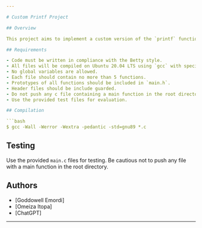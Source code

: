 ```yaml
---

# Custom Printf Project

## Overview

This project aims to implement a custom version of the `printf` function in C, adhering to specific requirements and guidelines.

## Requirements

- Code must be written in compliance with the Betty style.
- All files will be compiled on Ubuntu 20.04 LTS using `gcc` with specific options.
- No global variables are allowed.
- Each file should contain no more than 5 functions.
- Prototypes of all functions should be included in `main.h`.
- Header files should be include guarded.
- Do not push any c file containing a main function in the root directory of your project.
- Use the provided test files for evaluation.

## Compilation

```bash
$ gcc -Wall -Werror -Wextra -pedantic -std=gnu89 *.c
```

## Testing

Use the provided `main.c` files for testing. Be cautious not to push any file with a main function in the root directory.

## Authors

- [Goddowell Emordi]
- [Omeiza Itopa]
- [ChatGPT]

---
```

